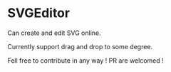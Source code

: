 # SVGEditor
Can create and edit SVG online.

Currently support drag and drop to some degree.

Fell free to contribute in any way ! PR are welcomed !
